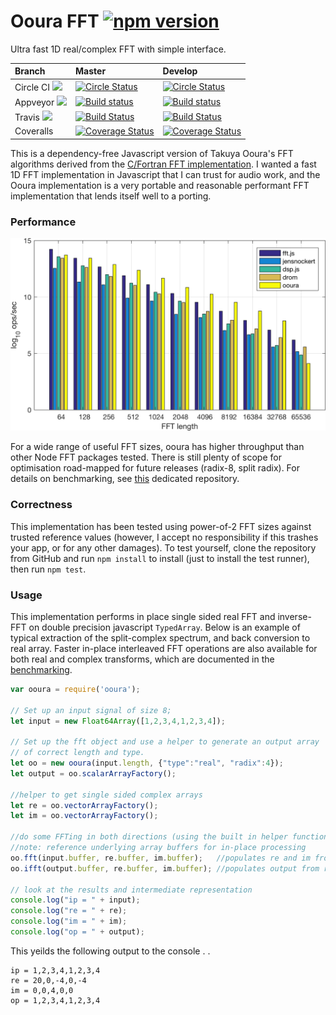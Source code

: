 Ooura FFT [![npm version](https://badge.fury.io/js/ooura.svg)](https://badge.fury.io/js/ooura)
===============================

Ultra fast 1D real/complex FFT with simple interface.

| Branch | Master | Develop |
| :---    | :---   | :---    |
| Circle CI <img src="http://www.taskcoach.org/images/linux.png" height="20px;"/> |  [![Circle Status](https://circleci.com/gh/audioplastic/ooura/tree/master.png?circle-token=63d6565456f01dec4f3c77d14bef5a1ce4e7143a)](https://circleci.com/gh/audioplastic/ooura) | [![Circle Status](https://circleci.com/gh/audioplastic/ooura/tree/develop.png?circle-token=63d6565456f01dec4f3c77d14bef5a1ce4e7143a)](https://circleci.com/gh/audioplastic/ooura) |
| Appveyor <img src="https://psiphon.ca/images/windows-logo.png" height="20px;"/> | [![Build status](https://ci.appveyor.com/api/projects/status/2f31v1etdumb9jkp/branch/master?svg=true)](https://ci.appveyor.com/project/audioplastic/ooura/branch/master)| [![Build status](https://ci.appveyor.com/api/projects/status/2f31v1etdumb9jkp/branch/develop?svg=true)](https://ci.appveyor.com/project/audioplastic/ooura/branch/develop) |
| Travis <img src="https://s3-us-west-1.amazonaws.com/sweeper-production-brand-logo/apple.png" height="20px;"/> | [![Build Status](https://travis-ci.org/audioplastic/ooura.svg?branch=master)](https://travis-ci.org/audioplastic/ooura) | [![Build Status](https://travis-ci.org/audioplastic/ooura.svg?branch=develop)](https://travis-ci.org/audioplastic/ooura) |
| Coveralls | [![Coverage Status](https://coveralls.io/repos/github/audioplastic/ooura/badge.svg?branch=master)](https://coveralls.io/github/audioplastic/ooura?branch=master) | [![Coverage Status](https://coveralls.io/repos/github/audioplastic/ooura/badge.svg?branch=develop)](https://coveralls.io/github/audioplastic/ooura?branch=develop) |

This is a dependency-free Javascript version of Takuya Ooura's FFT algorithms derived from the [C/Fortran FFT implementation](http://www.kurims.kyoto-u.ac.jp/~ooura/fft.html). I wanted a fast 1D FFT implementation in Javascript that I can trust for audio work, and the Ooura implementation is a very portable and reasonable performant FFT implementation that lends itself well to a porting.

### Performance
![latest performance](https://github.com/audioplastic/fft-js-benchmark/raw/master/img/3-9-2017.png)

For a wide range of useful FFT sizes, ooura has higher throughput than other Node FFT packages tested. There is still plenty of scope for optimisation road-mapped for future releases (radix-8, split radix). For details on benchmarking, see [this](https://github.com/audioplastic/fft-js-benchmark) dedicated repository.

### Correctness
This implementation has been tested using power-of-2 FFT sizes against trusted reference values (however, I accept no responsibility if this trashes your app, or for any other damages). To test yourself, clone the repository from GitHub and run `npm install` to install (just to install the test runner), then run `npm test`.

### Usage
This implementation performs in place single sided real FFT and inverse-FFT on double precision javascript `TypedArray`. Below is an example of typical extraction of the split-complex spectrum, and back conversion to real array. Faster in-place interleaved FFT operations are also available for both real and complex transforms, which are documented in the [benchmarking](https://github.com/audioplastic/fft-js-benchmark).

```js
var ooura = require('ooura');

// Set up an input signal of size 8;
let input = new Float64Array([1,2,3,4,1,2,3,4]);

// Set up the fft object and use a helper to generate an output array
// of correct length and type.
let oo = new ooura(input.length, {"type":"real", "radix":4});
let output = oo.scalarArrayFactory();

//helper to get single sided complex arrays
let re = oo.vectorArrayFactory();
let im = oo.vectorArrayFactory();

//do some FFTing in both directions (using the built in helper functions to get senseful I/O)
//note: reference underlying array buffers for in-place processing
oo.fft(input.buffer, re.buffer, im.buffer);   //populates re and im from input
oo.ifft(output.buffer, re.buffer, im.buffer); //populates output from re and im

// look at the results and intermediate representation
console.log("ip = " + input);
console.log("re = " + re);
console.log("im = " + im);
console.log("op = " + output);
```

This yeilds the following output to the console . .

```
ip = 1,2,3,4,1,2,3,4
re = 20,0,-4,0,-4
im = 0,0,4,0,0
op = 1,2,3,4,1,2,3,4
```

